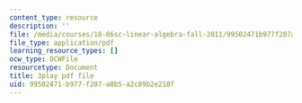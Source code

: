 ```yaml
---
content_type: resource
description: ''
file: /media/courses/18-06sc-linear-algebra-fall-2011/99502471b977f207a8b5a2c89b2e218f_55AoWKZZtww.pdf
file_type: application/pdf
learning_resource_types: []
ocw_type: OCWFile
resourcetype: Document
title: 3play pdf file
uid: 99502471-b977-f207-a8b5-a2c89b2e218f
---
```

